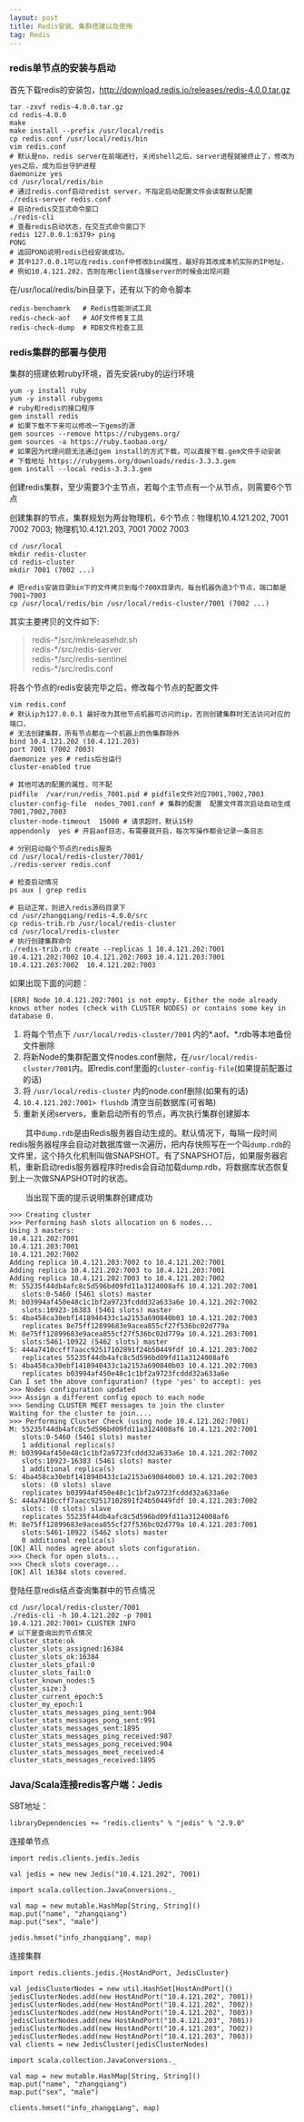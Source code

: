```yaml
---
layout: post
title: Redis安装、集群搭建以及使用
tag: Redis
---
```


### redis单节点的安装与启动
首先下载redis的安装包，http://download.redis.io/releases/redis-4.0.0.tar.gz

```
tar -zxvf redis-4.0.0.tar.gz 
cd redis-4.0.0
make
make install --prefix /usr/local/redis
cp redis.conf /usr/local/redis/bin
vim redis.conf 
# 默认是no，redis server在前端进行，关闭shell之后，server进程就被终止了，修改为yes之后，成为后台守护进程
daemonize yes
cd /usr/local/redis/bin
# 通过redis.conf启动redist server，不指定启动配置文件会读取默认配置
./redis-server redis.conf
# 启动redis交互式命令窗口
./redis-cli
# 查看redis启动状态，在交互式命令窗口下
redis 127.0.0.1:6379> ping 
PONG
# 返回PONG说明redis已经安装成功。
# 其中127.0.0.1可以在redis.conf中修改bind属性，最好将其改成本机实际的IP地址，
# 例如10.4.121.202，否则在用client连接server的时候会出现问题
```
在/usr/local/redis/bin目录下，还有以下的命令脚本
```
redis-benchamrk   # Redis性能测试工具
redis-check-aof   # AOF文件修复工具
redis-check-dump  # RDB文件检查工具
```

### redis集群的部署与使用
集群的搭建依赖ruby环境，首先安装ruby的运行环境
```
yum -y install ruby
yum -y install rubygems
# ruby和redis的接口程序
gem install redis
# 如果下载不下来可以修改一下gems的源
gem sources --remove https://rubygems.org/
gem sources -a https://ruby.taobao.org/
# 如果因为代理问题无法通过gem install的方式下载，可以直接下载.gem文件手动安装
# 下载地址 https://rubygems.org/downloads/redis-3.3.3.gem
gem install --local redis-3.3.3.gem
```
创建redis集群，至少需要3个主节点，若每个主节点有一个从节点，则需要6个节点

创建集群的节点，集群规划为两台物理机，6个节点：物理机10.4.121.202, 7001 7002 7003; 物理机10.4.121.203, 7001 7002 7003
```
cd /usr/local
mkdir redis-cluster
cd redis-cluster
mkdir 7001 (7002 ...)

# 把redis安装目录bin下的文件拷贝到每个700X目录内，每台机器伪造3个节点，端口都是7001~7003
cp /usr/local/redis/bin /usr/local/redis-cluster/7001 (7002 ...)
```
其实主要拷贝的文件如下:
>redis-\*/src/mkreleasehdr.sh <br>
redis-\*/src/redis-server <br>
redis-\*/src/redis-sentinel <br>
redis-\*/src/redis.conf <br>

将各个节点的redis安装完毕之后，修改每个节点的配置文件
```
vim redis.conf
# 默认ip为127.0.0.1 最好改为其他节点机器可访问的ip，否则创建集群时无法访问对应的端口，
# 无法创建集群，所有节点都在一个机器上的伪集群除外
bind 10.4.121.202 (10.4.121.203) 
port 7001 (7002 7003) 
daemonize yes # redis后台运行
cluster-enabled true

# 其他可选的配置的属性，可不配                               
pidfile  /var/run/redis_7001.pid # pidfile文件对应7001,7002,7003
cluster-config-file  nodes_7001.conf # 集群的配置  配置文件首次启动自动生成 7001,7002,7003
cluster-node-timeout  15000 # 请求超时，默认15秒
appendonly  yes # 开启aof日志，有需要就开启，每次写操作都会记录一条日志

# 分别启动每个节点的redis服务
cd /usr/local/redis-cluster/7001/
./redis-server redis.conf

# 检查启动情况
ps aux | grep redis

# 启动正常，则进入redis源码目录下
cd /usr/zhangqiang/redis-4.0.0/src
cp redis-trib.rb /usr/local/redis-cluster
cd /usr/local/redis-cluster
# 执行创建集群命令
./redis-trib.rb create --replicas 1 10.4.121.202:7001 10.4.121.202:7002 10.4.121.202:7003 10.4.121.203:7001 10.4.121.203:7002  10.4.121.202:7003
```
如果出现下面的问题：
```
[ERR] Node 10.4.121.202:7001 is not empty. Either the node already knows other nodes (check with CLUSTER NODES) or contains some key in database 0.
```
1. 将每个节点下 `/usr/local/redis-cluster/7001` 内的*.aof、*.rdb等本地备份文件删除 
2. 将新Node的集群配置文件nodes.conf删除，在`/usr/local/redis-cluster/7001`内。即redis.conf里面的`cluster-config-file`(如果提前配置过的话)
3. 将 `/usr/local/redis-cluster` 内的node.conf删除(如果有的话)
4. `10.4.121.202:7001> flushdb` 清空当前数据库(可省略) 
5. 重新关闭servers，重新启动所有的节点，再次执行集群创建脚本

　　其中`dump.rdb`是由Redis服务器自动生成的。默认情况下，每隔一段时间redis服务器程序会自动对数据库做一次遍历，把内存快照写在一个叫`dump.rdb`的文件里，这个持久化机制叫做SNAPSHOT。有了SNAPSHOT后，如果服务器宕机，重新启动redis服务器程序时redis会自动加载dump.rdb，将数据库状态恢复到上一次做SNAPSHOT时的状态。

　　当出现下面的提示说明集群创建成功
```
>>> Creating cluster
>>> Performing hash slots allocation on 6 nodes...
Using 3 masters:
10.4.121.202:7001
10.4.121.203:7001
10.4.121.202:7002
Adding replica 10.4.121.203:7002 to 10.4.121.202:7001
Adding replica 10.4.121.202:7003 to 10.4.121.203:7001
Adding replica 10.4.121.202:7003 to 10.4.121.202:7002
M: 55235f44db4afc8c5d596bd09fd11a3124008af6 10.4.121.202:7001
   slots:0-5460 (5461 slots) master
M: b03994af450e48c1c1bf2a9723fcddd32a633a6e 10.4.121.202:7002
   slots:10923-16383 (5461 slots) master
S: 4ba458ca30ebf1418940433c1a2153a690840b03 10.4.121.202:7003
   replicates 8e75ff12899683e9acea855cf27f536bc02d779a
M: 8e75ff12899683e9acea855cf27f536bc02d779a 10.4.121.203:7001
   slots:5461-10922 (5462 slots) master
S: 444a7410ccff7aacc92517102891f24b50449fdf 10.4.121.203:7002
   replicates 55235f44db4afc8c5d596bd09fd11a3124008af6
S: 4ba458ca30ebf1418940433c1a2153a690840b03 10.4.121.202:7003
   replicates b03994af450e48c1c1bf2a9723fcddd32a633a6e
Can I set the above configuration? (type 'yes' to accept): yes
>>> Nodes configuration updated
>>> Assign a different config epoch to each node
>>> Sending CLUSTER MEET messages to join the cluster
Waiting for the cluster to join....
>>> Performing Cluster Check (using node 10.4.121.202:7001)
M: 55235f44db4afc8c5d596bd09fd11a3124008af6 10.4.121.202:7001
   slots:0-5460 (5461 slots) master
   1 additional replica(s)
M: b03994af450e48c1c1bf2a9723fcddd32a633a6e 10.4.121.202:7002
   slots:10923-16383 (5461 slots) master
   1 additional replica(s)
S: 4ba458ca30ebf1418940433c1a2153a690840b03 10.4.121.202:7003
   slots: (0 slots) slave
   replicates b03994af450e48c1c1bf2a9723fcddd32a633a6e
S: 444a7410ccff7aacc92517102891f24b50449fdf 10.4.121.203:7002
   slots: (0 slots) slave
   replicates 55235f44db4afc8c5d596bd09fd11a3124008af6
M: 8e75ff12899683e9acea855cf27f536bc02d779a 10.4.121.203:7001
   slots:5461-10922 (5462 slots) master
   0 additional replica(s)
[OK] All nodes agree about slots configuration.
>>> Check for open slots...
>>> Check slots coverage...
[OK] All 16384 slots covered.
```
登陆任意redis结点查询集群中的节点情况
```
cd /usr/local/redis-cluster/7001
./redis-cli -h 10.4.121.202 -p 7001
10.4.121.202:7001> CLUSTER INFO
# 以下是查询出的节点情况
cluster_state:ok
cluster_slots_assigned:16384
cluster_slots_ok:16384
cluster_slots_pfail:0
cluster_slots_fail:0
cluster_known_nodes:5
cluster_size:3
cluster_current_epoch:5
cluster_my_epoch:1
cluster_stats_messages_ping_sent:904
cluster_stats_messages_pong_sent:991
cluster_stats_messages_sent:1895
cluster_stats_messages_ping_received:987
cluster_stats_messages_pong_received:904
cluster_stats_messages_meet_received:4
cluster_stats_messages_received:1895
```
### Java/Scala连接redis客户端：Jedis
SBT地址：
```
libraryDependencies += "redis.clients" % "jedis" % "2.9.0"
```
连接单节点
```
import redis.clients.jedis.Jedis

val jedis = new new Jedis("10.4.121.202", 7001)

import scala.collection.JavaConversions._

val map = new mutable.HashMap[String, String]()
map.put("name", "zhangqiang")
map.put("sex", "male")

jedis.hmset("info_zhangqiang", map)
```
连接集群
```
import redis.clients.jedis.{HostAndPort, JedisCluster}

val jedisClusterNodes = new util.HashSet[HostAndPort]()
jedisClusterNodes.add(new HostAndPort("10.4.121.202", 7001))
jedisClusterNodes.add(new HostAndPort("10.4.121.202", 7002))
jedisClusterNodes.add(new HostAndPort("10.4.121.202", 7003))
jedisClusterNodes.add(new HostAndPort("10.4.121.203", 7001))
jedisClusterNodes.add(new HostAndPort("10.4.121.203", 7002))
jedisClusterNodes.add(new HostAndPort("10.4.121.203", 7003))
val clients = new JedisCluster(jedisClusterNodes)

import scala.collection.JavaConversions._

val map = new mutable.HashMap[String, String]()
map.put("name", "zhangqiang")
map.put("sex", "male")

clients.hmset("info_zhangqiang", map)
```